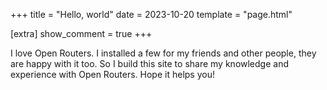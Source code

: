 +++
title = "Hello, world"
date = 2023-10-20
template = "page.html"

[extra]
show_comment = true
+++

I love Open Routers. I installed a few for my friends and other people, they are happy with it too. So I build this site to share my knowledge and experience with Open Routers. Hope it helps you!